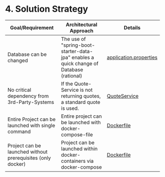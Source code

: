 # 4. Solution Strategy

| Goal/Requirement                                             | Architectural Approach                                                                  | Details                                                                                               |
|--------------------------------------------------------------|-----------------------------------------------------------------------------------------|-------------------------------------------------------------------------------------------------------|
| Database can be changed                                      | The use of "spring-boot-starter-data-jpa" enables a quick change of Database (rational) | [application.properties](../../../sqsbackend/src/main/resources/application.properties)               |
| No critical dependency from 3rd-Party-Systems                | If the Quote-Service is not returning quotes, a standard quote is used.                 | [QuoteService](../../../sqsbackend/src/main/java/com/studheupno/sqsbackend/service/QuoteService.java) |
| Entire Project can be launched with single command           | Entire project can be launched with docker-compose-file                                 | [Dockerfile](../../../compose.yaml)                                                                   |
| Project can be launched without prerequisites (only docker)  | Project can be launched within docker-containers via docker-compose                     | [Dockerfile](../../../compose.yaml)                                                                   |

